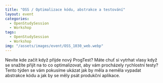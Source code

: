 ```yaml
---
title: "OSS / Optimalizace kódu, abstrakce a testování"
layout: event
categories:
  - OpenStudySession
  - Workshop
tags:
  - OpenStudySession
  - Workshop
img: "/assets/images/event/OSS_1030_web.webp"
---
```


Nevíte kde začít když přijde nový ProgTest? Máte chuť si vytrhat vlasy když se snažíte přijít na to co optimalizovat, aby vám procházely rychlostní testy? Tento týden se vám pokusíme ukázat jak by měla a neměla vypadat abstrakce kódu a jak by se měly psát produkční aplikace.